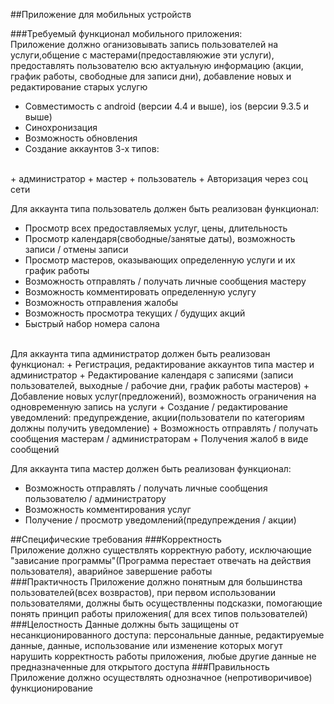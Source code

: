 ##Приложение для мобильных устройств
<br/>


###Требуемый функционал мобильного приложения:
<br/>
Приложение должно оганизовывать запись пользователей на услуги,общение с мастерами(предоставляюжие эти услуги), предоставлять пользователю всю актуальную информацию (акции, график работы, свободные для записи дни), добавление новых и редактирование старых услугю
<br/>
+ Совместимость с android (версии 4.4 и выше), ios (версии 9.3.5 и выше) 
+ Синохронизация
+ Возможность обновления
+ Создание аккаунтов 3-х типов:
<br/>
    + администратор
    + мастер
    + пользователь
+ Авторизация через соц сети
  
  
Для аккаунта типа пользователь должен быть реализован функционал:
+ Просмотр всех предоставляемых услуг, цены, длительность
+ Просмотр календаря(свободные/занятые даты), возможность записи / отмены записи
+ Просмотр мастеров, оказывающих определенную услуги и их график работы
+ Возможность отправлять / получать личные сообщения мастеру
+ Возможность комментировать определенную услугу
+ Возможность отправления жалобы
+ Возможность просмотра текущих / будущих акций
+ Быстрый набор номера салона

<br/>
Для аккаунта типа администратор должен быть реализован функционал:
+ Регистрация, редактирование аккаунтов типа мастер и администратор
+ Редактирование календаря с записями (записи пользователей, выходные / рабочие дни, график работы мастеров)
+ Добавление новых услуг(предложений), возможность ограничения на одновременную запись на услуги
+ Создание / редактирование уведомлений: предупреждение, акции(пользователи по категориям должны получить уведомление)
+ Возможность отправлять / получать сообщения мастерам / администраторам
+ Получения жалоб в виде сообщений
<br/>

Для аккаунта типа мастер должен быть реализован функционал:
+ Возможность отправлять / получать личные сообщения пользователю / администратору
+ Возможность комментирования услуг
+ Получение / просмотр уведомлений(предупреждения / акции)
  
##Специфические требования
###Корректность<br/>
Приложение должно существлять корректную работу, исключающие "зависание программы"(Программа перестает отвечать на действия пользователя), аварийное завершение работы<br/>
###Практичность
Приложение должно понятным для большинства пользователей(всех возврастов), при первом использовании пользователями,
должны быть осуществленны подсказки, помогающие понять принцип работы приложения( для всех типов пользователей)
###Целостность
Данные должны быть защищены от несанкционированного доступа: персональные данные, редактируемые данные, данные, использование или изменение которых могут нарушить корректность работы приложения, любые другие данные не предназначенные для открытого доступа
###Правильность
Приложение должно осуществлять однозначное (непротиворичивое) функционирование 

